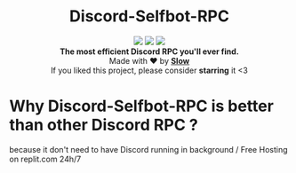 <h1 align="center">Discord-Selfbot-RPC</h1>

<p align="center">
  <a href="https://github.com/slowwdev/Discord-Selfbot-RPC"><img src="https://img.shields.io/github/last-commit/slowwdev/Discord-Selfbot-RPC?style=flat" /></a>
  <a href="https://github.com/slowwdev/Discord-Selfbot-RPC/stargazers"><img src="https://img.shields.io/github/stars/slowwdev/Discord-Selfbot-RPC?style=flat" /></a>
  <a href="https://github.com/slowwdev/Discord-Selfbot-RPC"><img src="https://visitor-badge.laobi.icu/badge?page_id=slowwdev.Discord-Selfbot-RPC" /></a>
 
  <br>
  <b>The most efficient Discord RPC you'll ever find.</b><br>
  Made with ❤ by <b><a href="https://github.com/slowwdev">Slow</a></b>
  <br>
  If you liked this project, please consider <b>starring</b> it <3
</p>

 # Why Discord-Selfbot-RPC is better than other Discord RPC ?
 
 because it don't need to have Discord running in background / Free Hosting on replit.com 24h/7
